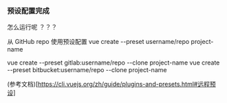 ### 预设配置完成
怎么运行呢 ？？？

从 GitHub repo 使用预设配置
vue create --preset username/repo project-name

vue create --preset gitlab:username/repo --clone project-name
vue create --preset bitbucket:username/repo --clone project-name

(参考文档)[https://cli.vuejs.org/zh/guide/plugins-and-presets.html#远程预设]